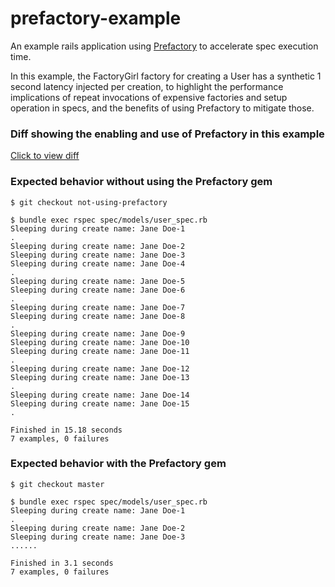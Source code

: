 prefactory-example
==================

An example rails application using
[Prefactory](https://github.com/socialcast/prefactory)
to accelerate spec execution time.

In this example, the FactoryGirl factory for creating a User has a
synthetic 1 second latency injected per creation, to highlight the
performance implications of repeat invocations of expensive factories
and setup operation in specs, and the benefits of using Prefactory to
mitigate those.


### Diff showing the enabling and use of Prefactory in this example

[Click to view diff](https://github.com/seanwalbran/prefactory-example/commit/e2cef180c8e11c2f0bac583cd6185ede31d26910)

### Expected behavior without using the Prefactory gem

```
$ git checkout not-using-prefactory

$ bundle exec rspec spec/models/user_spec.rb
Sleeping during create name: Jane Doe-1
.
Sleeping during create name: Jane Doe-2
Sleeping during create name: Jane Doe-3
Sleeping during create name: Jane Doe-4
.
Sleeping during create name: Jane Doe-5
Sleeping during create name: Jane Doe-6
.
Sleeping during create name: Jane Doe-7
Sleeping during create name: Jane Doe-8
.
Sleeping during create name: Jane Doe-9
Sleeping during create name: Jane Doe-10
Sleeping during create name: Jane Doe-11
.
Sleeping during create name: Jane Doe-12
Sleeping during create name: Jane Doe-13
.
Sleeping during create name: Jane Doe-14
Sleeping during create name: Jane Doe-15
.

Finished in 15.18 seconds
7 examples, 0 failures
```

### Expected behavior with the Prefactory gem

```
$ git checkout master

$ bundle exec rspec spec/models/user_spec.rb
Sleeping during create name: Jane Doe-1
.
Sleeping during create name: Jane Doe-2
Sleeping during create name: Jane Doe-3
......

Finished in 3.1 seconds
7 examples, 0 failures
```